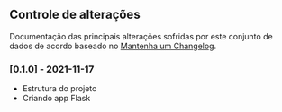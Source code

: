 ## Controle de alterações

Documentação das principais alterações sofridas por este conjunto de dados de acordo baseado no [Mantenha um Changelog](https://keepachangelog.com/pt-BR/1.0.0/).

### [0.1.0] - 2021-11-17

- Estrutura do projeto
- Criando app Flask
